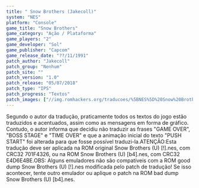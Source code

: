 ```yaml
---
title: " Snow Brothers (Jakecoll)"
system: "NES"
platform: "Console"
game_title: "Snow Brothers"
game_category: "Ação / Plataforma"
game_players: "2"
game_developer: "Sol"
game_publisher: "Capcom"
game_release_date: "??/11/1991"
patch_author: "Jakecoll"
patch_group: "Nenhum"
patch_site: ""
patch_version: "1.0"
patch_release: "05/07/2018"
patch_type: "IPS"
patch_progress: "Textos"
patch_images: ["//img.romhackers.org/traducoes/%5BNES%5D%20Snow%20Brothers%20-%20Jakecoll%20-%201.png","//img.romhackers.org/traducoes/%5BNES%5D%20Snow%20Brothers%20-%20Jakecoll%20-%202.png","//img.romhackers.org/traducoes/%5BNES%5D%20Snow%20Brothers%20-%20Jakecoll%20-%203.png"]
---
```

Segundo o autor da tradução, praticamente todos os textos do jogo estão traduzidos e acentuados, assim como as mensagens em forma de gráfico. Contudo, o autor informa que decidiu não traduzir as frases "GAME OVER", "BOSS STAGE" e "TIME OVER" e que a animação inicial do texto "PUSH START" foi alterada para que fosse possível traduzi-la.ATENÇÃO:Esta tradução deve ser aplicada na ROM original Snow Brothers (U) [!].nes, com CRC32 701F4326, ou na ROM Snow Brothers (U) [b4].nes, com CRC32 E4D6E4BE.OBS: Alguns emuladores não são compatíveis com a ROM good dump Snow Brothers (U) [!].nes modificada pelo patch de tradução! Se isso acontecer, tente outro emulador ou aplique o patch na ROM bad dump Snow Brothers (U) [b4].nes.